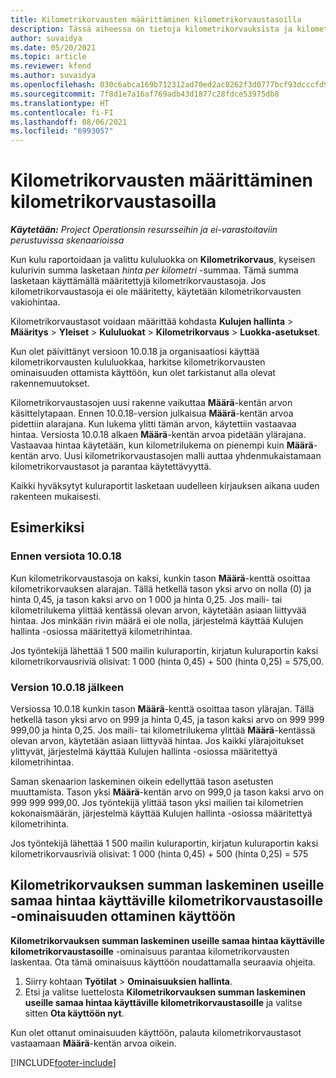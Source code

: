 ```yaml
---
title: Kilometrikorvausten määrittäminen kilometrikorvaustasoilla
description: Tässä aiheessa on tietoja kilometrikorvauksista ja kilometrikorvaustasoista.
author: suvaidya
ms.date: 05/20/2021
ms.topic: article
ms.reviewer: kfend
ms.author: suvaidya
ms.openlocfilehash: 030c6abca169b712312ad70ed2ac8262f3d0777bcf93dcccfd956f2f9e0ea77c
ms.sourcegitcommit: 7f8d1e7a16af769adb43d1877c28fdce53975db8
ms.translationtype: HT
ms.contentlocale: fi-FI
ms.lasthandoff: 08/06/2021
ms.locfileid: "6993057"
---
```

# <a name="set-up-mileage-using-mileage-rate-tiers"></a>Kilometrikorvausten määrittäminen kilometrikorvaustasoilla

_**Käytetään:** Project Operationsin resursseihin ja ei-varastoitaviin perustuvissa skenaarioissa_

Kun kulu raportoidaan ja valittu kululuokka on **Kilometrikorvaus**, kyseisen kulurivin summa lasketaan *hinta per kilometri* -summaa. Tämä summa lasketaan käyttämällä määritettyjä kilometrikorvaustasoja. Jos kilometrikorvaustasoja ei ole määritetty, käytetään kilometrikorvausten vakiohintaa. 

Kilometrikorvaustasot voidaan määrittää kohdasta **Kulujen hallinta** > **Määritys** > **Yleiset** > **Kululuokat** > **Kilometrikorvaus** > **Luokka-asetukset**.

Kun olet päivittänyt versioon 10.0.18 ja organisaatiosi käyttää kilometrikorvausten kululuokkaa, harkitse kilometrikorvausten ominaisuuden ottamista käyttöön, kun olet tarkistanut alla olevat rakennemuutokset. 

Kilometrikorvaustasojen uusi rakenne vaikuttaa **Määrä**-kentän arvon käsittelytapaan. Ennen 10.0.18-version julkaisua **Määrä**-kentän arvoa pidettiin alarajana. Kun lukema ylitti tämän arvon, käytettiin vastaavaa hintaa.  Versiosta 10.0.18 alkaen **Määrä**-kentän arvoa pidetään ylärajana. Vastaavaa hintaa käytetään, kun kilometrilukema on pienempi kuin **Määrä**-kentän arvo.  Uusi kilometrikorvaustasojen malli auttaa yhdenmukaistamaan kilometrikorvaustasot ja parantaa käytettävyyttä.   

Kaikki hyväksytyt kuluraportit lasketaan uudelleen kirjauksen aikana uuden rakenteen mukaisesti.

## <a name="example"></a>Esimerkiksi
 
### <a name="before-version-10018"></a>Ennen versiota 10.0.18
Kun kilometrikorvaustasoja on kaksi, kunkin tason **Määrä**-kenttä osoittaa kilometrikorvauksen alarajan. Tällä hetkellä tason yksi arvo on nolla (0) ja hinta 0,45, ja tason kaksi arvo on 1 000 ja hinta 0,25. Jos maili- tai kilometrilukema ylittää kentässä olevan arvon, käytetään asiaan liittyvää hintaa. Jos minkään rivin määrä ei ole nolla, järjestelmä käyttää Kulujen hallinta -osiossa määritettyä kilometrihintaa. 
 
Jos työntekijä lähettää 1 500 mailin kuluraportin, kirjatun kuluraportin kaksi kilometrikorvausriviä olisivat: 1 000 (hinta 0,45) + 500 (hinta 0,25) = 575,00.

### <a name="after-version-10018"></a>Version 10.0.18 jälkeen
Versiossa 10.0.18 kunkin tason **Määrä**-kenttä osoittaa tason ylärajan. Tällä hetkellä tason yksi arvo on 999 ja hinta 0,45, ja tason kaksi arvo on 999 999 999,00 ja hinta 0,25. Jos maili- tai kilometrilukema ylittää **Määrä**-kentässä olevan arvon, käytetään asiaan liittyvää hintaa. Jos kaikki ylärajoitukset ylittyvät, järjestelmä käyttää Kulujen hallinta -osiossa määritettyä kilometrihintaa. 
 
Saman skenaarion laskeminen oikein edellyttää tason asetusten muuttamista. Tason yksi **Määrä**-kentän arvo on 999,0 ja tason kaksi arvo on 999 999 999,00. Jos työntekijä ylittää tason yksi mailien tai kilometrien kokonaismäärän, järjestelmä käyttää Kulujen hallinta -osiossa määritettyä kilometrihinta. 
  
Jos työntekijä lähettää 1 500 mailin kuluraportin, kirjatun kuluraportin kaksi kilometrikorvausriviä olisivat: 1 000 (hinta 0,45) + 500 (hinta 0,25) = 575

## <a name="enable-the-mileage-amount-calculation-for-multiple-mileage-tiers-with-same-rate-feature"></a>Kilometrikorvauksen summan laskeminen useille samaa hintaa käyttäville kilometrikorvaustasoille -ominaisuuden ottaminen käyttöön

**Kilometrikorvauksen summan laskeminen useille samaa hintaa käyttäville kilometrikorvaustasoille** -ominaisuus parantaa kilometrikorvausten laskentaa. Ota tämä ominaisuus käyttöön noudattamalla seuraavia ohjeita.

1. Siirry kohtaan **Työtilat** > **Ominaisuuksien hallinta**. 
2. Etsi ja valitse luettelosta **Kilometrikorvauksen summan laskeminen useille samaa hintaa käyttäville kilometrikorvaustasoille** ja valitse sitten **Ota käyttöön nyt**.

Kun olet ottanut ominaisuuden käyttöön, palauta kilometrikorvaustasot vastaamaan **Määrä**-kentän arvoa oikein. 


[!INCLUDE[footer-include](../includes/footer-banner.md)]
